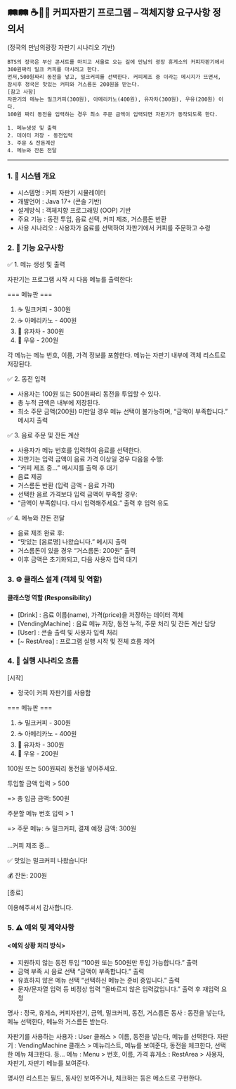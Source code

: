 ## 🛤🛤 ☕🍵🥤 커피자판기 프로그램 – 객체지향 요구사항 정의서
(정국의 만남의광장 자판기 시나리오 기반)

```
BTS의 정국은 부산 콘서트를 마치고 서울로 오는 길에 만남의 광장 휴게소의 커피자판기에서 300원짜리 밀크 커피를 마시려고 한다. 
먼저,500원짜리 동전을 넣고, 밀크커피를 선택한다. 커피제조 중 이라는 메시지가 뜨면서, 잠시후 정국은 맛있는 커피와 거스름돈 200원을 받는다.
[참고 사항] 
자판기의 메뉴는 밀크커피(300원), 아메리카노(400원), 유자차(300원), 우유(200원) 이다.
100원 짜리 동전을 입력하는 경우 최소 주문 금액이 입력되면 자판기가 동작되도록 한다.

1. 메뉴생성 및 출력
2. 데이터 저장 - 동전입력
3. 주문 & 잔돈계산 
4. 메뉴와 잔돈 전달
```
<hr>

### 1. 📌 시스템 개요

- 시스템명 : 커피 자판기 시뮬레이터
- 개발언어 : Java 17+ (콘솔 기반)
- 설계방식 : 객체지향 프로그래밍 (OOP) 기반
- 주요 기능 :	동전 투입, 음료 선택, 커피 제조, 거스름돈 반환
- 사용 시나리오 : 사용자가 음료를 선택하여 자판기에서 커피를 주문하고 수령

### 2. 🎯 기능 요구사항

✅ 1. 메뉴 생성 및 출력

자판기는 프로그램 시작 시 다음 메뉴를 출력한다:

=== 메뉴판 ===
1. ☕ 밀크커피 - 300원  
2. ☕ 아메리카노 - 400원  
3. 🍋 유자차 - 300원  
4. 🥛 우유 - 200원

각 메뉴는 메뉴 번호, 이름, 가격 정보를 포함한다.
메뉴는 자판기 내부에 객체 리스트로 저장된다.

✅ 2. 동전 입력
- 사용자는 100원 또는 500원짜리 동전을 투입할 수 있다.
- 총 누적 금액은 내부에 저장된다.
- 최소 주문 금액(200원) 미만일 경우 메뉴 선택이 불가능하며, “금액이 부족합니다.” 메시지 출력

✅ 3. 음료 주문 및 잔돈 계산
- 사용자가 메뉴 번호를 입력하여 음료를 선택한다.
- 자판기는 입력 금액이 음료 가격 이상일 경우 다음을 수행:
- “커피 제조 중...” 메시지를 출력 후 대기
- 음료 제공
- 거스름돈 반환 (입력 금액 - 음료 가격)
- 선택한 음료 가격보다 입력 금액이 부족할 경우:
- “금액이 부족합니다. 다시 입력해주세요.” 출력 후 입력 유도

✅ 4. 메뉴와 잔돈 전달
- 음료 제조 완료 후:
- “맛있는 [음료명] 나왔습니다.” 메시지 출력
- 거스름돈이 있을 경우 “거스름돈: 200원” 출력
- 이후 금액은 초기화되고, 다음 사용자 입력 대기

### 3. ⚙️ 클래스 설계 (객체 및 역할)

#### 클래스명	역할 (Responsibility)
- [Drink] :	음료 이름(name), 가격(price)을 저장하는 데이터 객체
- [VendingMachine] : 음료 메뉴 저장, 동전 누적, 주문 처리 및 잔돈 계산 담당
- [User] : 콘솔 출력 및 사용자 입력 처리
- [~ RestArea] : 프로그램 실행 시작 및 전체 흐름 제어


### 4. 🔄 실행 시나리오 흐름

[시작]

- 정국이 커피 자판기를 사용함

=== 메뉴판 ===
1. ☕ 밀크커피 - 300원
2. ☕ 아메리카노 - 400원
3. 🍋 유자차 - 300원
4. 🥛 우유 - 200원

100원 또는 500원짜리 동전을 넣어주세요.

투입할 금액 입력 > 500

=> 총 입금 금액: 500원

주문할 메뉴 번호 입력 > 1

=> 주문 메뉴: ☕ 밀크커피, 결제 예정 금액: 300원

...커피 제조 중...


✅ 맛있는 밀크커피 나왔습니다!

💰 잔돈: 200원

[종료]

이용해주셔서 감사합니다.



### 5. ⚠️ 예외 및 제약사항

#### <예외 상황 처리 방식>

- 지원하지 않는 동전 투입	“100원 또는 500원만 투입 가능합니다.” 출력
- 금액 부족 시 음료 선택	“금액이 부족합니다.” 출력
- 유효하지 않은 메뉴 선택	“선택하신 메뉴는 준비 중입니다.” 출력
- 문자/문자열 입력 등 비정상 입력	“올바르지 않은 입력값입니다.” 출력 후 재입력 요청



명사 : 정국, 휴게소, 커피자판기, 금액, 밀크커피, 동전, 거스름돈
동사 : 동전을 넣는다, 메뉴 선택한다, 메뉴와 거스름돈 받는다.

자판기를 사용하는 사용자 : User 클래스 > 이름, 동전을 넣는다, 메뉴를 선택한다.
자판기 : VendingMachine 클래스 > 메뉴리스트, 메뉴를 보여준다, 동전을 체크한다, 선택한 메뉴 체크한다. 등...
메뉴 : Menu > 번호, 이름, 가격
휴게소 : RestArea > 사용자, 자판기, 자판기 메뉴를 보여준다.

명사인 리스트는 필드, 동사인 보여주거나, 체크하는 등은 메소드로 구현한다.